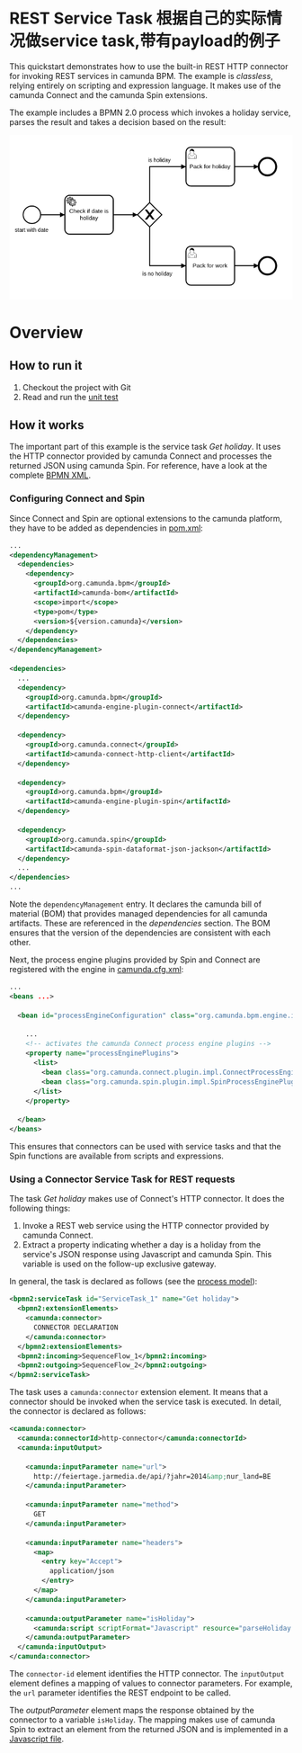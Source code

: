 # REST Service Task 根据自己的实际情况做service task,带有payload的例子

This quickstart demonstrates how to use the built-in REST HTTP connector for invoking REST services in camunda BPM. The example is *classless*, relying entirely on scripting and expression language. It makes use of the camunda Connect and the camunda Spin extensions.

The example includes a BPMN 2.0 process which invokes a holiday service, parses the result and takes a decision based on the result:

![REST Example Process][1]

# Overview

## How to run it

1. Checkout the project with Git
2. Read and run the [unit test][2]

## How it works

The important part of this example is the service task *Get holiday*. It uses the HTTP connector provided by camunda Connect and processes the returned JSON using camunda Spin. For reference, have a look at the complete [BPMN XML][3].

### Configuring Connect and Spin

Since Connect and Spin are optional extensions to the camunda platform, they have to be added as dependencies in [pom.xml][4]:

```xml
...
<dependencyManagement>
  <dependencies>
    <dependency>
      <groupId>org.camunda.bpm</groupId>
      <artifactId>camunda-bom</artifactId>
      <scope>import</scope>
      <type>pom</type>
      <version>${version.camunda}</version>
    </dependency>
  </dependencies>
</dependencyManagement>

<dependencies>
  ...
  <dependency>
    <groupId>org.camunda.bpm</groupId>
    <artifactId>camunda-engine-plugin-connect</artifactId>
  </dependency>

  <dependency>
    <groupId>org.camunda.connect</groupId>
    <artifactId>camunda-connect-http-client</artifactId>
  </dependency>

  <dependency>
    <groupId>org.camunda.bpm</groupId>
    <artifactId>camunda-engine-plugin-spin</artifactId>
  </dependency>

  <dependency>
    <groupId>org.camunda.spin</groupId>
    <artifactId>camunda-spin-dataformat-json-jackson</artifactId>
  </dependency>
  ...
</dependencies>
...
```

Note the `dependencyManagement` entry. It declares the camunda bill of material (BOM) that provides managed dependencies for all camunda artifacts. These are referenced in the *dependencies* section. The BOM ensures that the version of the dependencies are consistent with each other.

Next, the process engine plugins provided by Spin and Connect are registered with the engine in [camunda.cfg.xml][5]:

```xml
...
<beans ...>

  <bean id="processEngineConfiguration" class="org.camunda.bpm.engine.impl.cfg.StandaloneInMemProcessEngineConfiguration">

    ...
    <!-- activates the camunda Connect process engine plugins -->
    <property name="processEnginePlugins">
      <list>
        <bean class="org.camunda.connect.plugin.impl.ConnectProcessEnginePlugin" />
        <bean class="org.camunda.spin.plugin.impl.SpinProcessEnginePlugin" />
      </list>
    </property>

  </bean>
</beans>
```

This ensures that connectors can be used with service tasks and that the Spin functions are available from scripts and expressions.

### Using a Connector Service Task for REST requests

The task *Get holiday* makes use of Connect's HTTP connector. It does the following things:

1. Invoke a REST web service using the HTTP connector provided by camunda Connect.
2. Extract a property indicating whether a day is a holiday from the service's JSON response using Javascript and camunda Spin. This variable is used on the follow-up exclusive gateway.

In general, the task is declared as follows (see the [process model][3]):

```xml
<bpmn2:serviceTask id="ServiceTask_1" name="Get holiday">
  <bpmn2:extensionElements>
    <camunda:connector>
      CONNECTOR DECLARATION
    </camunda:connector>
  </bpmn2:extensionElements>
  <bpmn2:incoming>SequenceFlow_1</bpmn2:incoming>
  <bpmn2:outgoing>SequenceFlow_2</bpmn2:outgoing>
</bpmn2:serviceTask>
```

The task uses a `camunda:connector` extension element. It means that a connector should be invoked when the service task is executed. In detail, the connector is declared as follows:

```xml
<camunda:connector>
  <camunda:connectorId>http-connector</camunda:connectorId>
  <camunda:inputOutput>

    <camunda:inputParameter name="url">
      http://feiertage.jarmedia.de/api/?jahr=2014&amp;nur_land=BE
    </camunda:inputParameter>

    <camunda:inputParameter name="method">
      GET
    </camunda:inputParameter>

    <camunda:inputParameter name="headers">
      <map>
        <entry key="Accept">
          application/json
        </entry>
      </map>
    </camunda:inputParameter>

    <camunda:outputParameter name="isHoliday">
      <camunda:script scriptFormat="Javascript" resource="parseHoliday.js" />
    </camunda:outputParameter>
  </camunda:inputOutput>
</camunda:connector>
```

The `connector-id` element identifies the HTTP connector. The `inputOutput` element defines a mapping of values to connector parameters. For example, the `url` parameter identifies the REST endpoint to be called.

The *outputParameter* element maps the response obtained by the connector to a variable `isHoliday`. The mapping makes use of camunda Spin to extract an element from the returned JSON and is implemented in a [Javascript file][6].

[1]: src/main/resources/invokeRestService.png
[2]: src/test/java/org/camunda/bpm/example/servicetask/rest/ServiceTaskRestTest.java
[3]: src/main/resources/invokeRestService.bpmn
[4]: pom.xml#L20-L84
[5]: src/test/resources/camunda.cfg.xml
[6]: src/main/resources/parseHoliday.js


